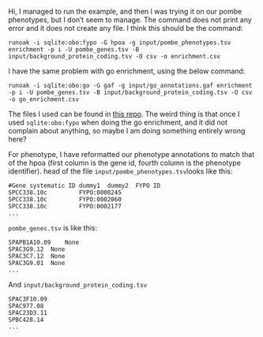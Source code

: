 Hi, I managed to run the example, and then I was trying it on our pombe phenotypes, but I don’t seem to manage. The command does not print any error and it does not create any file. I think this should be the command:

```
runoak -i sqlite:obo:fypo -G hpoa -g input/pombe_phenotypes.tsv enrichment -p i -U pombe_genes.tsv -B input/background_protein_coding.tsv -O csv -o enrichment.csv
```

I have the same problem with go enrichment, using the below command:

```
runoak -i sqlite:obo:go -G gaf -g input/go_annotations.gaf enrichment -p i -U pombe_genes.tsv -B input/background_protein_coding.tsv -O csv -o go_enrichment.csv
```

The files I used can be found in [this repo](https://github.com/manulera/oak_tutorial). The weird thing is that once I used `sqlite:obo:fypo` when doing the go enrichment, and it did not complain about anything, so maybe I am doing something entirely wrong here?

For phenotype, I have reformatted our phenotype annotations to match that of the hpoa (first column is the gene id, fourth column is the phenotype identifier). head of the file `input/pombe_phenotypes.tsv`looks like this:

```
#Gene systematic ID	dummy1	dummy2	FYPO ID
SPCC338.10c			FYPO:0000245
SPCC338.10c			FYPO:0002060
SPCC338.10c			FYPO:0002177
...
```

`pombe_genes.tsv` is like this:

```
SPAPB1A10.09	None
SPAC3G9.12	None
SPAC3C7.12	None
SPAC3G9.01	None
...
```

And `input/background_protein_coding.tsv`

```
SPAC3F10.09
SPAC977.08
SPAC23D3.11
SPBC428.14
...
```